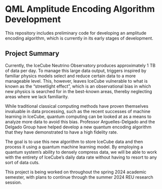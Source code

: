 # QML Amplitude Encoding Algorithm Development

This repository includes preliminary code for developing an amplitude encoding algorithm, which is currently in its early stages of development.

## Project Summary

Currently, the IceCube Neutrino Observatory produces approximately 1 TB of data per day. To manage this large data output, triggers inspired by familiar physics models select and reduce certain data to a more manageable level. This, however, leaves IceCube vulnerable to what is known as the “streetlight effect”, which is an observational bias in which new physics is searched for in the best-known areas, thereby neglecting areas where we lack familiarity.

While traditional classical computing methods have proven themselves invaluable in data processing, such as the recent successes of machine learning in IceCube, quantum computing can be looked at as a means to analyze more data to avoid this bias. Professor Arguelles-Delgado and the Delgado Group have helped develop a new quantum encoding algorithm that they have demonstrated to have a high fidelity rate.

The goal is to use this new algorithm to store IceCube data and then process it using a quantum machine learning model. By employing a quantum system’s ability to densely compress data, we will be able to work with the entirety of IceCube’s daily data rate without having to resort to any sort of data cuts.

This project is being worked on throughout the spring 2024 academic semester, with plans to continue through the summer 2024 REU research session.
